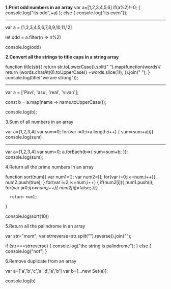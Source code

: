 **1.Print odd numbers in an array**
  var a=[1,2,3,4,5,6]
  if(a%2)!=0;
  {
  console.log("its odd",+a)
  };
  else
  {
  console.log("its even")};

**********************************************
  
var a = [1,2,3,4,5,6,7,8,9,10,11,12]

let odd = a.filter(n => n%2)

console.log(odd)
  
  
  **2.Convert all the strings to title caps in a string array**
  
  function title(str){
  return str.toLowerCase().split(" ").map(function(words){
    return (words.charAt(0).toUpperCase() +words.slice(1));
  }).join(" ");
}
console.log(title("we are strong"));

*************************************************

var a = ['Pavi', 'asu', 'real', 'vivan'];

const b = a.map(name => name.toUpperCase());

console.log(b);


3.Sum of all numbers in an array

var a=[1,2,3,4]
var sum=0;
for(var i=0;i<a.length;i++)
{
  sum=sum+a[i]}  
console.log(sum)

************************************

var a=[1,2,3,4]
var sum=0;
a.forEach(b=>{
sum=sum+b;
});
console.log(sum);


4.Return all the prime numbers in an array


function sort(num){
  var num1=[];
  var num2=[];
  for(var i=0;i<=num;i++){
    num2.push(true);
  }
  for(var i=2;i<=num;i++)
  {
    if(num2[i]){
      num1.push(i);
      for(var j=0;i*j<=num;j++){
        num2[i*j]=false;
      }}}
      
      return num1;
}

console.log(sort(10))


5.Return all the palindrome in an array

var str="mom";
var strreverse=str.split("").reverse().join("");

if (str===strreverse)
{
  console.log("the string is palindrome");
}
else
{
  console.log("not")
}


6.Remove duplicate from an array

var a=['a','b','c','a','d','a','b']
var b=[...new Set(a)];

console.log(b)





  
